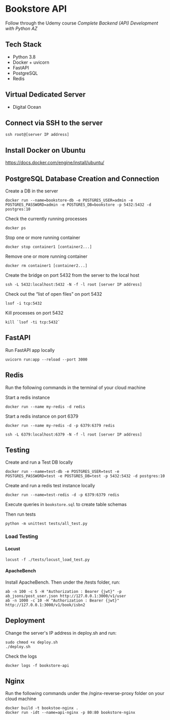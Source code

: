 # Bookstore API

Follow through the Udemy course _Complete Backend (API) Development with Python AZ_

## Tech Stack

- Python 3.8
- Docker + uvicorn
- FastAPI
- PostgreSQL
- Redis
  
## Virtual Dedicated Server
- Digital Ocean


## Connect via SSH to the server

```shell
ssh root@[server IP address]
```

## Install Docker on Ubuntu

https://docs.docker.com/engine/install/ubuntu/


## PostgreSQL Database Creation and Connection

Create a DB in the server
```shell
docker run --name=bookstore-db -e POSTGRES_USER=admin -e POSTGRES_PASSWORD=admin -e POSTGRES_DB=bookstore -p 5432:5432 -d postgres:10
```

Check the currently running processes 
```shell
docker ps
```

Stop one or more running container
```shell
docker stop container1 [container2...]
```

Remove one or more running container
```shell
docker rm container1 [container2...]
```

Create the bridge on port 5432 from the server to the local host 
```shell
ssh -L 5432:localhost:5432 -N -f -l root [server IP address]
```

Check out the “list of open files” on port 5432
```shell
lsof -i tcp:5432
```

Kill processes on port 5432
```shell
kill `lsof -ti tcp:5432`
```

## FastAPI

Run FastAPI app locally
```shell
uvicorn run:app --reload --port 3000
```

## Redis

Run the following commands in the terminal of your cloud machine

Start a redis instance
```shell
docker run --name my-redis -d redis
```

Start a redis instance on port 6379
```shell
docker run --name my-redis -d -p 6379:6379 redis
```


```shell
ssh -L 6379:localhost:6379 -N -f -l root [server IP address]
```

## Testing

Create and run a Test DB locally
```shell
docker run --name=test-db -e POSTGRES_USER=test -e POSTGRES_PASSWORD=test -e POSTGRES_DB=test -p 5432:5432 -d postgres:10
```

Create and run a redis test instance locally
```shell
docker run --name=test-redis -d -p 6379:6379 redis
```

Execute queries in `bookstore.sql` to create table schemas

Then run tests
```shell
python -m unittest tests/all_test.py
```

### Load Testing

#### Locust

```shell
locust -f ./tests/locust_load_test.py
```

#### ApacheBench

Install ApacheBench. Then under the /tests folder, run:

```shell
ab -n 100 -c 5 -H "Authorization : Bearer {jwt}" -p ab_jsons/post_user.json http://127.0.0.1:3000/v1/user
ab -n 1000 -c 10 -H "Authorization : Bearer {jwt}" http://127.0.0.1:3000/v1/book/isbn2
```

## Deployment

Change the server's IP address in deploy.sh and run:
```shell
sudo chmod +x deploy.sh
./deploy.sh
```

Check the logs
```shell
docker logs -f bookstore-api
```

## Nginx

Run the following commands under the /nginx-reverse-proxy folder on your cloud machine
```shell
docker build -t bookstoe-nginx .
docker run -idt --name=api-nginx -p 80:80 bookstore-nginx
```